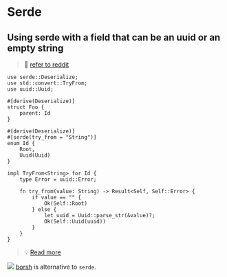 # Serde

## Using serde with a field that can be an uuid or an empty string

> 🤔 [refer to reddit](https://www.reddit.com/r/learnrust/comments/z9jlvy/using_serde_with_a_field_that_can_be_an_uuid_or/)

```rust,no_run
use serde::Deserialize;
use std::convert::TryFrom;
use uuid::Uuid;

#[derive(Deserialize)]
struct Foo {
    parent: Id
}

#[derive(Deserialize)]
#[serde(try_from = "String")]
enum Id {
    Root,
    Uuid(Uuid)
}

impl TryFrom<String> for Id {
    type Error = uuid::Error;

    fn try_from(value: String) -> Result<Self, Self::Error> {
        if value == "" {
            Ok(Self::Root)
        } else {
            let uuid = Uuid::parse_str(&value)?;
            Ok(Self::Uuid(uuid))
        }
    }
}
```

> 💡 [Read more](https://serde.rs/container-attrs.html#try_from)

![](/assets/kat.png) [borsh](https://borsh.io/) is alternative to `serde`.
